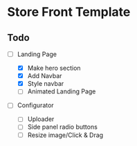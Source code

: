 # Store Front Template

## Todo

-   [ ] Landing Page

    -   [x] Make hero section
    -   [x] Add Navbar
    -   [x] Style navbar
    -   [ ] Animated Landing Page

-   [ ] Configurator
    -   [ ] Uploader
    -   [ ] Side panel radio buttons
    -   [ ] Resize image/Click & Drag
